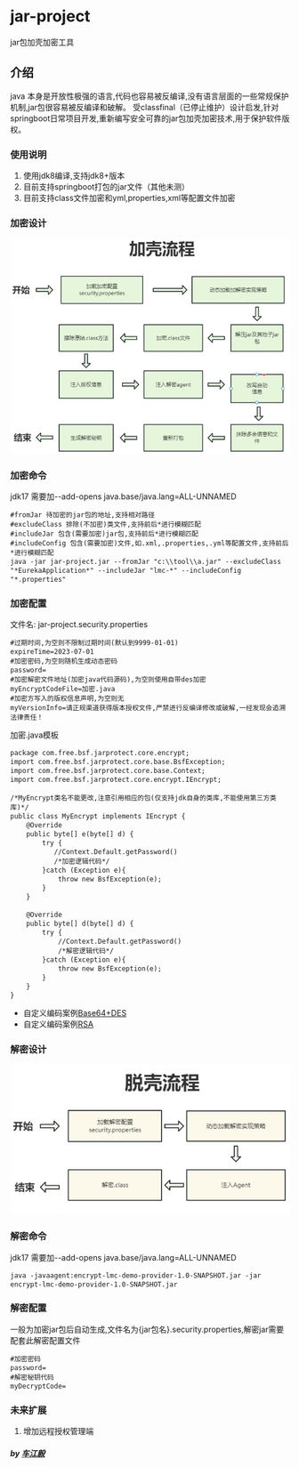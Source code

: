 # jar-project
jar包加壳加密工具

## 介绍
java 本身是开放性极强的语言,代码也容易被反编译,没有语言层面的一些常规保护机制,jar包很容易被反编译和破解。
受classfinal（已停止维护）设计启发,针对springboot日常项目开发,重新编写安全可靠的jar包加壳加密技术,用于保护软件版权。

### 使用说明
1. 使用jdk8编译,支持jdk8+版本
2. 目前支持springboot打包的jar文件（其他未测）
3. 目前支持class文件加密和yml,properties,xml等配置文件加密

### 加密设计
![加密](/doc/encode.jpg)
### 加密命令
jdk17 需要加--add-opens java.base/java.lang=ALL-UNNAMED
``` 
#fromJar 待加密的jar包的地址,支持相对路径
#excludeClass 排除(不加密)类文件,支持前后*进行模糊匹配
#includeJar 包含(需要加密)jar包,支持前后*进行模糊匹配
#includeConfig 包含(需要加密)文件,如.xml,.properties,.yml等配置文件,支持前后*进行模糊匹配
java -jar jar-project.jar --fromJar "c:\\tool\\a.jar" --excludeClass "*EurekaApplication*" --includeJar "lmc-*" --includeConfig "*.properties"
``` 
### 加密配置
文件名: jar-project.security.properties
``` 
#过期时间,为空则不限制过期时间(默认到9999-01-01)
expireTime=2023-07-01
#加密密码,为空则随机生成动态密码
password=
#加密解密文件地址(加密java代码源码),为空则使用自带des加密
myEncryptCodeFile=加密.java
#加密方写入的版权信息声明,为空则无
myVersionInfo=请正规渠道获得版本授权文件,严禁进行反编译修改或破解,一经发现会追溯法律责任！
```
加密.java模板
```
package com.free.bsf.jarprotect.core.encrypt;
import com.free.bsf.jarprotect.core.base.BsfException;
import com.free.bsf.jarprotect.core.base.Context;
import com.free.bsf.jarprotect.core.encrypt.IEncrypt;

/*MyEncrypt类名不能更改,注意引用相应的包(仅支持jdk自身的类库,不能使用第三方类库)*/
public class MyEncrypt implements IEncrypt {
    @Override
    public byte[] e(byte[] d) {
        try {
           //Context.Default.getPassword()
           /*加密逻辑代码*/
        }catch (Exception e){
            throw new BsfException(e);
        }
    }

    @Override
    public byte[] d(byte[] d) {
        try {
            //Context.Default.getPassword()
            /*解密逻辑代码*/
        }catch (Exception e){
            throw new BsfException(e);
        }
    }
}
```
* 自定义编码案例[Base64+DES](/doc/base64_DES.md)
* 自定义编码案例[RSA](/doc/RSA.md)

### 解密设计
![解密](/doc/decode.jpg)

### 解密命令
jdk17 需要加--add-opens java.base/java.lang=ALL-UNNAMED
``` 
java -javaagent:encrypt-lmc-demo-provider-1.0-SNAPSHOT.jar -jar encrypt-lmc-demo-provider-1.0-SNAPSHOT.jar
``` 

### 解密配置
一般为加密jar包后自动生成,文件名为{jar包名}.security.properties,解密jar需要配套此解密配置文件
```
#加密密码
password=
#解密秘钥代码
myDecryptCode=
```

### 未来扩展
1. 增加远程授权管理端

##### by [车江毅](https://gitee.com/chejiangyi)
